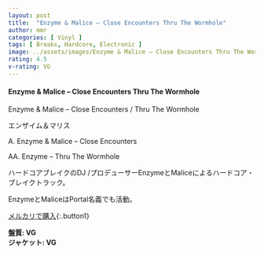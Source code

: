 ```yaml
---
layout: post
title:  "Enzyme & Malice – Close Encounters Thru The Wormhole"
author: mmr
categories: [ Vinyl ]
tags: [ Breaks, Hardcore, Electronic ]
image: ../assets/images/Enzyme & Malice – Close Encounters Thru The Wormhole.jpg
rating: 4.5
v-rating: VG
---
```


#### Enzyme & Malice – Close Encounters Thru The Wormhole

Enzyme & Malice – Close Encounters / Thru The Wormhole

エンザイム＆マリス

A. Enzyme & Malice – Close Encounters

AA. Enzyme – Thru The Wormhole

ハードコアブレイクのDJ /プロデューサーEnzymeとMaliceによるハードコア・ブレイクトラック。

EnzymeとMaliceはPortal名義でも活動。

[メルカリで購入](https://jp.mercari.com/item/m20131022518?afid=6142608987){:.button1}

<div class="mt-4 mb-4 d-flex align-items-center">
<strong class="mr-1">盤質: VG</strong>
</div>
<div class="mt-4 mb-4 d-flex align-items-center">
<strong class="mr-1">ジャケット: VG</strong>
</div>
